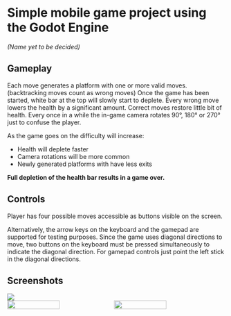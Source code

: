 # Simple mobile game project using the Godot Engine
*(Name yet to be decided)*

## Gameplay
Each move generates a platform with one or more valid moves. (backtracking moves count as wrong moves)
Once the game has been started, white bar at the top will slowly start to deplete.
Every wrong move lowers the health by a significant amount. Correct moves restore little bit of health.
Every once in a while the in-game camera rotates 90°, 180° or 270° just to confuse the player.

As the game goes on the difficulty will increase:
* Health will deplete faster
* Camera rotations will be more common
* Newly generated platforms with have less exits

**Full depletion of the health bar results in a game over.**

## Controls
Player has four possible moves accessible as buttons visible on the screen.

Alternatively, the arrow keys on the keyboard and the gamepad are supported for testing purposes.
Since the game uses diagonal directions to move, two buttons on the keyboard must be pressed simultaneously to indicate the diagonal direction.
For gamepad controls just point the left stick in the diagonal directions.

## Screenshots
<img src="https://github.com/Pomoc48/godot/blob/main/assets/screenshots/game4.png">
<div style="display: flex;">
  <img width="49%" src="https://github.com/Pomoc48/godot/blob/main/assets/screenshots/game3.png">
  <img width="49%" src="https://github.com/Pomoc48/godot/blob/main/assets/screenshots/game2.png">
</div>
